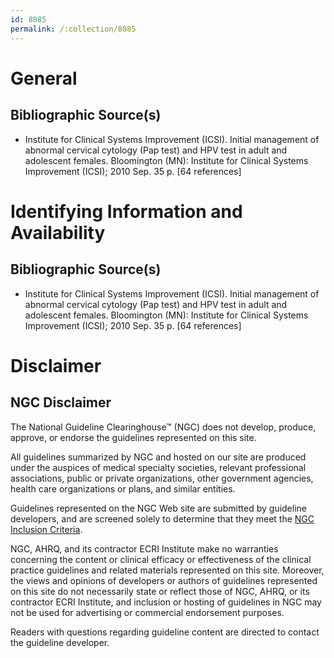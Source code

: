 ```yaml
---
id: 8085
permalink: /:collection/8085
---
```


# General

## Bibliographic Source(s)

- Institute for Clinical Systems Improvement (ICSI). Initial management of abnormal cervical cytology (Pap test) and HPV test in adult and adolescent females. Bloomington (MN): Institute for Clinical Systems Improvement (ICSI); 2010 Sep. 35 p. [64 references]

# Identifying Information and Availability

## Bibliographic Source(s)

- Institute for Clinical Systems Improvement (ICSI). Initial management of abnormal cervical cytology (Pap test) and HPV test in adult and adolescent females. Bloomington (MN): Institute for Clinical Systems Improvement (ICSI); 2010 Sep. 35 p. [64 references]

# Disclaimer

## NGC Disclaimer

The National Guideline Clearinghouse™ (NGC) does not develop, produce, approve, or endorse the guidelines represented on this site.

All guidelines summarized by NGC and hosted on our site are produced under the auspices of medical specialty societies, relevant professional associations, public or private organizations, other government agencies, health care organizations or plans, and similar entities.

Guidelines represented on the NGC Web site are submitted by guideline developers, and are screened solely to determine that they meet the [NGC Inclusion Criteria](/help-and-about/summaries/inclusion-criteria).

NGC, AHRQ, and its contractor ECRI Institute make no warranties concerning the content or clinical efficacy or effectiveness of the clinical practice guidelines and related materials represented on this site. Moreover, the views and opinions of developers or authors of guidelines represented on this site do not necessarily state or reflect those of NGC, AHRQ, or its contractor ECRI Institute, and inclusion or hosting of guidelines in NGC may not be used for advertising or commercial endorsement purposes.

Readers with questions regarding guideline content are directed to contact the guideline developer.

